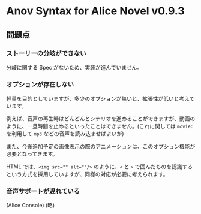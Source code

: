 # Anov Syntax for Alice Novel v0.9.3

## 問題点

### ストーリーの分岐ができない

分岐に関する Spec がないため、実装が進んでいません。

### オプションが存在しない

軽量を目的としていますが、多少のオプションが無いと、拡張性が低いと考えています。

例えば、音声の再生時はどんどんとシナリオを進めることができますが、動画のように、一旦時間を止めるといったことはできません。(これに関しては `movie: `を利用して `mp3` などの音声を読み込ませばよいが)

また、今後追加予定の画像表示の際のアニメーションは、このオプション機能が必要となってきます。

HTML では、`<img src="" alt=""/>` のように、`<` と `>` で囲んだものを認識するという方式を採用していますが、同様の対応が必要に考えられます。

### 音声サポートが遅れている

(Alice Console) (略)
